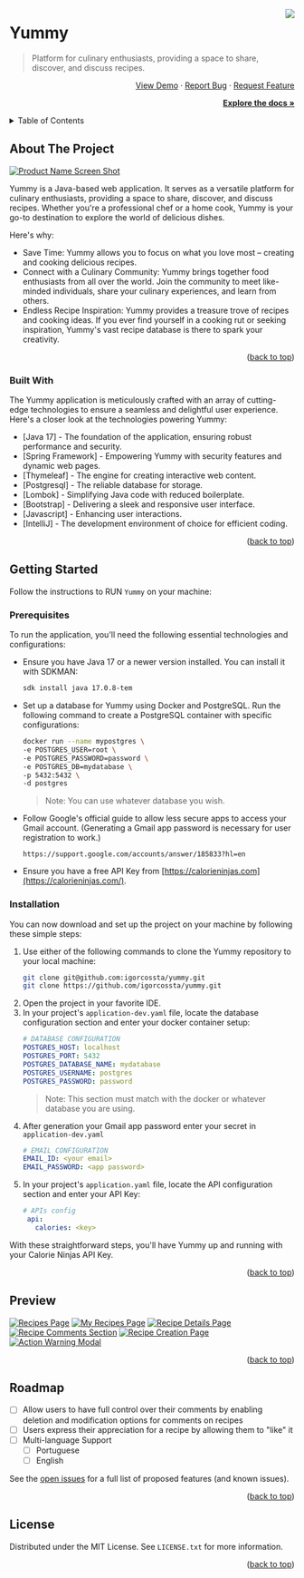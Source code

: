 <a id="readme-top" name="readme-top"></a>



<!-- PROJECT LOGO -->
<img src="https://i.imgur.com/7wlnLSi.png" align="right" />

# Yummy

> Platform for culinary enthusiasts, providing a space to share, discover, and discuss recipes.

<p align="right">
    <a href="https://example.com">View Demo</a>
    ·
    <a href="https://example.com">Report Bug</a>
    ·
    <a href="https://example.com">Request Feature</a>
</p>
<p align="right">
  <a href="#getting-started"><strong>Explore the docs »</strong></a>
</p>



<!-- TABLE OF CONTENTS -->
<details>
  <summary>Table of Contents</summary>
  <ol>
    <li>
      <a href="#about-the-project">About The Project</a>
      <ul>
        <li><a href="#built-with">Built With</a></li>
      </ul>
    </li>
    <li>
      <a href="#getting-started">Getting Started</a>
      <ul>
        <li><a href="#prerequisites">Prerequisites</a></li>
        <li><a href="#installation">Installation</a></li>
      </ul>
    </li>
    <li><a href="#preview">Preview</a></li>
    <li><a href="#roadmap">Roadmap</a></li>
    <li><a href="#license">License</a></li>
  </ol>
</details>



<!-- ABOUT THE PROJECT -->

## About The Project

[![Product Name Screen Shot][product-screenshot]](https://github.com/igorcossta/yummy)

Yummy is a Java-based web application. It serves as a versatile platform for culinary enthusiasts, providing a space to
share, discover, and discuss recipes. Whether you're a professional chef or a home cook, Yummy is your go-to destination
to explore the world of delicious dishes.

Here's why:

* Save Time: Yummy allows you to focus on what you love most – creating and cooking delicious recipes.
* Connect with a Culinary Community: Yummy brings together food enthusiasts from all over the world. Join the community
  to meet like-minded individuals, share your culinary experiences, and learn from others.
* Endless Recipe Inspiration: Yummy provides a treasure trove of recipes and cooking ideas. If you ever find yourself in
  a cooking rut or seeking inspiration, Yummy's vast recipe database is there to spark your creativity.

<p align="right">(<a href="#readme-top">back to top</a>)</p>

### Built With

The Yummy application is meticulously crafted with an array of cutting-edge technologies to ensure a seamless and
delightful user experience. Here's a closer look at the technologies powering Yummy:

- [Java 17] - The foundation of the application, ensuring robust performance and security.
- [Spring Framework] - Empowering Yummy with security features and dynamic web pages.
- [Thymeleaf] - The engine for creating interactive web content.
- [Postgresql] - The reliable database for storage.
- [Lombok] - Simplifying Java code with reduced boilerplate.
- [Bootstrap] - Delivering a sleek and responsive user interface.
- [Javascript] - Enhancing user interactions.
- [IntelliJ] - The development environment of choice for efficient coding.

<p align="right">(<a href="#readme-top">back to top</a>)</p>



<!-- GETTING STARTED -->
## Getting Started

Follow the instructions to RUN `Yummy` on your machine:

### Prerequisites

To run the application, you'll need the following essential technologies and configurations:

* Ensure you have Java 17 or a newer version installed. You can install it with SDKMAN:
  ```sh
  sdk install java 17.0.8-tem
  ```

* Set up a database for Yummy using Docker and PostgreSQL. Run the following command to create a PostgreSQL container
  with specific configurations:
    ```sh
    docker run --name mypostgres \
    -e POSTGRES_USER=root \
    -e POSTGRES_PASSWORD=password \
    -e POSTGRES_DB=mydatabase \
    -p 5432:5432 \
    -d postgres
    ```
  > Note: You can use whatever database you wish.

* Follow Google's official guide to allow less secure apps to access your Gmail account. (Generating a Gmail app
  password is necessary for user registration to work.)
    ```http request
    https://support.google.com/accounts/answer/185833?hl=en
    ```

* Ensure you have a free API Key from [https://calorieninjas.com](https://calorieninjas.com/).

### Installation

You can now download and set up the project on your machine by following these simple steps:

1. Use either of the following commands to clone the Yummy repository to your local machine:
    ```sh
    git clone git@github.com:igorcossta/yummy.git
    git clone https://github.com/igorcossta/yummy.git
    ```
2. Open the project in your favorite IDE.
3. In your project's `application-dev.yaml` file, locate the database configuration section and enter your docker
   container setup:
     ```yaml
     # DATABASE CONFIGURATION
     POSTGRES_HOST: localhost
     POSTGRES_PORT: 5432
     POSTGRES_DATABASE_NAME: mydatabase
     POSTGRES_USERNAME: postgres
     POSTGRES_PASSWORD: password
     ```
   > Note: This section must match with the docker or whatever database you are using.
4. After generation your Gmail app password enter your secret in `application-dev.yaml`
    ```yaml
    # EMAIL CONFIGURATION
    EMAIL_ID: <your email>
    EMAIL_PASSWORD: <app password>
    ```
5. In your project's `application.yaml` file, locate the API configuration section and enter your API Key:
   ```yaml
   # APIs config
    api:
      calories: <key>
   ```

With these straightforward steps, you'll have Yummy up and running with your Calorie Ninjas API Key.

<p align="right">(<a href="#readme-top">back to top</a>)</p>




<!-- PREVIEW -->

## Preview

[![Recipes Page][recipes-page-screenshot]](https://github.com/igorcossta/yummy)
[![My Recipes Page][my-recipes-page-screenshot]](https://github.com/igorcossta/yummy)
[![Recipe Details Page][recipe-details-page-screenshot]](https://github.com/igorcossta/yummy)
[![Recipe Comments Section][recipe-comments-section-screenshot]](https://github.com/igorcossta/yummy)
[![Recipe Creation Page][recipe-creation-page-screenshot]](https://github.com/igorcossta/yummy)
[![Action Warning Modal][recipe-warning-modal-screenshot]](https://github.com/igorcossta/yummy)


<p align="right">(<a href="#readme-top">back to top</a>)</p>



<!-- ROADMAP -->

## Roadmap

- [ ] Allow users to have full control over their comments by enabling deletion and modification options for comments on
  recipes
- [ ] Users express their appreciation for a recipe by allowing them to "like" it
- [ ] Multi-language Support
    - [ ] Portuguese
    - [ ] English

See the [open issues](https://github.com/igorcossta/yummy/issues) for a full list of proposed features (and known
issues).

<p align="right">(<a href="#readme-top">back to top</a>)</p>



<!-- LICENSE -->
## License

Distributed under the MIT License. See `LICENSE.txt` for more information.

<p align="right">(<a href="#readme-top">back to top</a>)</p>

<br>

<!-- MARKDOWN LINKS & IMAGES -->

[product-screenshot]: https://i.imgur.com/caHCDxM.png

[recipes-page-screenshot]: https://i.imgur.com/GzWyv8J.png

[my-recipes-page-screenshot]: https://i.imgur.com/6G1Hntr.png

[recipe-details-page-screenshot]: https://i.imgur.com/xxbkWp2.png

[recipe-comments-section-screenshot]: https://i.imgur.com/oAFaYC8.png

[recipe-creation-page-screenshot]: https://i.imgur.com/gXfxUXK.png

[recipe-warning-modal-screenshot]: https://i.imgur.com/BZeXPbE.png